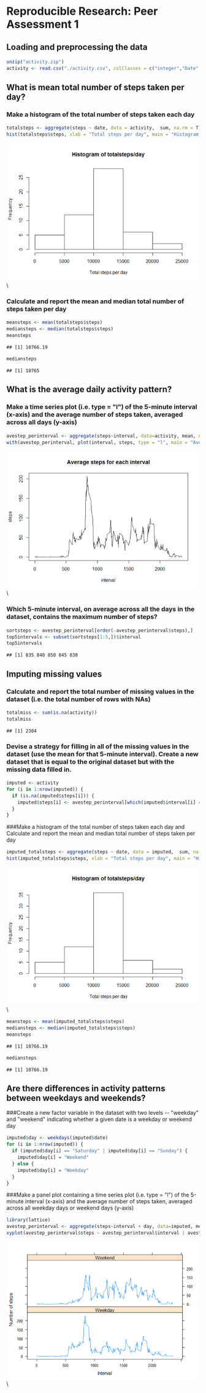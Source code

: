 # Reproducible Research: Peer Assessment 1


## Loading and preprocessing the data

```r
unzip("activity.zip")
activity <- read.csv("./activity.csv", colClasses = c("integer","Date","numeric"), na.strings = "NA")
```

## What is mean total number of steps taken per day?
### Make a histogram of the total number of steps taken each day

```r
totalsteps <- aggregate(steps ~ date, data = activity,  sum, na.rm = T)
hist(totalsteps$steps, xlab = "Total steps per day", main = "Histogram of totalsteps/day")
```

![](PA1_template_files/figure-html/unnamed-chunk-2-1.png)\
### Calculate and report the mean and median total number of steps taken per day

```r
meansteps <- mean(totalsteps$steps)
mediansteps <- median(totalsteps$steps)
meansteps
```

```
## [1] 10766.19
```

```r
mediansteps
```

```
## [1] 10765
```

## What is the average daily activity pattern?
### Make a time series plot (i.e. type = "l") of the 5-minute interval (x-axis) and the average number of steps taken, averaged across all days (y-axis)

```r
avestep_perinterval <- aggregate(steps~interval, data=activity, mean, na.rm=TRUE)
with(avestep_perinterval, plot(interval, steps, type = "l", main = "Average steps for each interval"))
```

![](PA1_template_files/figure-html/unnamed-chunk-4-1.png)\

### Which 5-minute interval, on average across all the days in the dataset, contains the maximum number of steps?

```r
sortsteps <- avestep_perinterval[order(-avestep_perinterval$steps),]
top5intervals <- subset(sortsteps[1:5,])$interval
top5intervals
```

```
## [1] 835 840 850 845 830
```

## Imputing missing values
### Calculate and report the total number of missing values in the dataset (i.e. the total number of rows with NAs)

```r
totalmiss <- sum(is.na(activity))
totalmiss
```

```
## [1] 2304
```

### Devise a strategy for filling in all of the missing values in the dataset (use the mean for that 5-minute interval). Create a new dataset that is equal to the original dataset but with the missing data filled in.

```r
imputed <- activity 
for (i in 1:nrow(imputed)) {
  if (is.na(imputed$steps[i])) {
    imputed$steps[i] <- avestep_perinterval[which(imputed$interval[i] == avestep_perinterval$interval), ]$steps
  }
}
```
###Make a histogram of the total number of steps taken each day and Calculate and report the mean and median total number of steps taken per day

```r
imputed_totalsteps <- aggregate(steps ~ date, data = imputed,  sum, na.rm = T)
hist(imputed_totalsteps$steps, xlab = "Total steps per day", main = "Histogram of totalsteps/day")
```

![](PA1_template_files/figure-html/unnamed-chunk-8-1.png)\

```r
meansteps <- mean(imputed_totalsteps$steps)
mediansteps <- median(imputed_totalsteps$steps)
meansteps
```

```
## [1] 10766.19
```

```r
mediansteps
```

```
## [1] 10766.19
```

## Are there differences in activity patterns between weekdays and weekends?
###Create a new factor variable in the dataset with two levels -- "weekday" and "weekend" indicating whether a given date is a weekday or weekend day

```r
imputed$day <- weekdays(imputed$date)
for (i in 1:nrow(imputed)) {
  if (imputed$day[i] == "Saturday" | imputed$day[i] == "Sunday") {
    imputed$day[i] = "Weekend"
  } else {
    imputed$day[i] = "Weekday"
  }
}
```
###Make a panel plot containing a time series plot (i.e. type = "l") of the 5-minute interval (x-axis) and the average number of steps taken, averaged across all weekday days or weekend days (y-axis)

```r
library(lattice)
avestep_perinterval <- aggregate(steps~interval + day, data=imputed, mean)
xyplot(avestep_perinterval$steps ~ avestep_perinterval$interval | avestep_perinterval$day, layout=c(1,2), type = "l", xlab = "Interval", ylab = "Number of steps")
```

![](PA1_template_files/figure-html/unnamed-chunk-10-1.png)\

